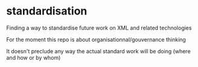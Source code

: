 # standardisation
Finding a way to standardise future work on XML and related technologies 

For the moment this repo is about organisationnal/gouvernance thinking 

It doesn't preclude any way the actual standard work will be doing (where and how or by whom)

